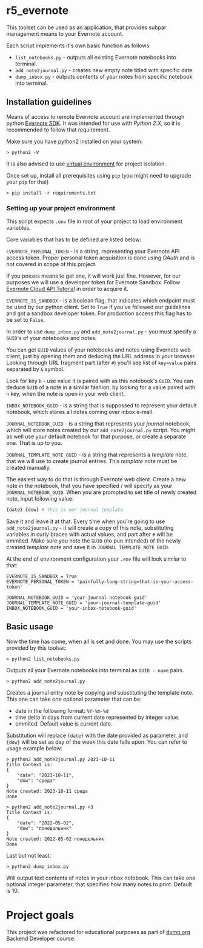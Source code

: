 # r5_evernote

This toolset can be used as an application, that provides subpar management means to your Evernote account.

Each script implements it's own basic function as follows:
- `list_notebooks.py` - outputs all existing Evernote notebooks into terminal.
- `add_note2journal.py` - creates new empty note titled with specific date. 
- `dump_inbox.py` - outputs contents of your notes from specific notebook into terminal.

## Installation guidelines

Means of access to remote Evernote account are implemented through python [Evernote SDK](https://pypi.org/project/evernote/). It was intended for use with *Python 2.X*, so it is recommended to follow that requirement.

Make sure you have python2 installed on your system:

```
> python2 -V
```

It is also advised to use [virtual environment](https://docs.python-guide.org/dev/virtualenvs/) for project isolation.

Once set up, install all prerequisites using `pip` (you might need to upgrade your `pip` for that)

```
> pip install -r requirements.txt
```

### Setting up your project environment

This script expects `.env` file in root of your project to load environment variables.

Core variables that has to be defined are listed below:

`EVERNOTE_PERSONAL_TOKEN` - is a string, representing your Evernote API access token. Proper personal token acquisition is done using *OAuth* and is not covered in scope of this project. 

If you posses means to get one, it will work just fine. However, for our purposes we will use a developer token for Evernote Sandbox. Follow [Evernote Cloud API Tutorial](https://dev.evernote.com/doc/articles/dev_tokens.php) in order to acquire it.

`EVERNOTE_IS_SANDBOX` - is a boolean flag, that indicates which endpoint must be used by our python client. Set to `True` if you've followed our guidelines and got a sandbox developer token. For production access this flag has to be set to `False`.

In order to use `dump_inbox.py` and `add_note2journal.py` - you must specify a `GUID`'s of your notebooks and notes.

You can get `GUID` values of your notebooks and notes using Evernote web client, just by opening them and deducing the URL address in your browser. Looking through URL fragment part (after `#`) you'll see list of `key=value` pairs separated by `&` symbol.

Look for key `b` - use value it is paired with as this notebook's `GUID`. You can deduce `GUID` of a note in a similar fashion, by looking for a value paired with `n` key, when the note is open in your web client.

`INBOX_NOTEBOOK_GUID` - is a string that is suppossed to represent your default notebook, which stores all notes coming over inbox e-mail.

`JOURNAL_NOTEBOOK_GUID` - is a string that represents your *journal* notebook, which will store notes created by our `add_note2journal.py` script. You might as well use your default notebook for that purpose, or create a separate one. That is up to you.

`JOURNAL_TEMPLATE_NOTE_GUID` - is a string that represents a *template* note, that we will use to create journal entries. This *template* note must be created manually.

The easiest way to do that is through Evernote web client. Create a new note in the notebook, that you have specified / will specify as your `JOURNAL_NOTEBOOK_GUID`. When you are prompted to set title of newly created note, input following value:

```Python
{date} {dow} # this is our journal template
```
Save it and leave it at that. Every time when you're going to use `add_note2journal.py` - it will create a copy of this note, substituting variables in curly braces with actual values, and part after `#` will be ommited. Make sure you note the `GUID` (no pun intended) of the newly created *template* note and save it in `JOURNAL_TEMPLATE_NOTE_GUID`.

At the end of environment configuration your `.env` file will look similar to that:

```
EVERNOTE_IS_SANDBOX = True
EVERNOTE_PERSONAL_TOKEN = 'painfully-long-string=that-is-your-access-token'

JOURNAL_NOTEBOOK_GUID = 'your-journal-notebook-guid'
JOURNAL_TEMPLATE_NOTE_GUID = 'your-journal-template-guid'
INBOX_NOTEBOOK_GUID = 'your-inbox-notebook-guid'
```

## Basic usage

Now the time has come, when all is set and done. You may use the scripts provided by this toolset:

```
> python2 list_notebooks.py
```

Outputs all your Evernote notebooks into terminal as `GUID - name` pairs.

```
> python2 add_note2journal.py
```

Creates a journal entry note by copying and substituting the template note. This one can take one optional parameter that can be:

- date in the following format: `%Y-%m-%d`
- time delta in days from current date represented by integer value.
- ommited. Default value is current date.

Substitution will replace `{date}` with the date provided as parameter, and `{dow}` will be set as day of the week this date falls upon. You can refer to usage example below:

```
> python2 add_note2journal.py 2023-10-11
Title Context is:
{
    "date": "2023-10-11", 
    "dow": "среда"
}
Note created: 2023-10-11 среда
Done

> python2 add_note2journal.py +3
Title Context is:
{
    "date": "2022-05-02", 
    "dow": "понедельник"
}
Note created: 2022-05-02 понедельник
Done
```

Last but not least:

```
> python2 dump_inbox.py
```

Will output text contents of notes in your inbox notebook. This can take one optional integer parameter, that specifies how many notes to print. Default is 10.

# Project goals

This project was refactored for educational purposes as part of [dvmn.org](https://dvmn.org/) Backend Developer course.